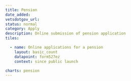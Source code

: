 ```yaml
---
title: Pension
date_added:
vetsdotgov_url:
status: normal
category: Apply
description: Online submission of pension application
tiles:

  - name: Online applications for a pension
    layout: basic_count
    datapoint: form527ez
    context: since public launch

charts: pension
---
```

